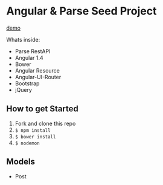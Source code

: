 # Angular & Parse Seed Project

[demo](http://new-parse.parseapp.com/)

Whats inside:

* Parse RestAPI
* Angular 1.4
* Bower
* Angular Resource
* Angular-UI-Router
* Bootstrap
* jQuery

## How to get Started

1. Fork and clone this repo
1. `$ npm install`
1. `$ bower install`
1. `$ nodemon`


## Models

* Post